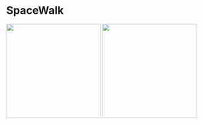 # SpaceWalk

<img src="https://github.com/hauntarl/hauntarl/blob/master/spacewalk/SpaceWalk-1.gif" width="250"> <img src="https://github.com/hauntarl/hauntarl/blob/master/spacewalk/SpaceWalk-2.gif" width="250">
